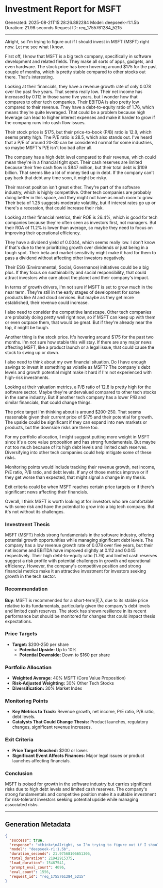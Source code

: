 # Investment Report for MSFT

Generated: 2025-08-21T15:28:26.892284
Model: deepseek-r1:1.5b
Duration: 21.98 seconds
Request ID: req_1755761284_5215

---

<think>
Alright, so I'm trying to figure out if I should invest in MSFT (MSFT) right now. Let me see what I know.

First off, I know that MSFT is a big tech company, specifically in software development and related fields. They make all sorts of apps, gadgets, and even hardware. The stock price has been hovering around $175 for the past couple of months, which is pretty stable compared to other stocks out there. That's interesting.

Looking at their financials, they have a revenue growth rate of only 0.078 over the past five years. That seems really low. Their net income has increased by 0.112 in those same five years, but I wonder how that compares to other tech companies. Their EBITDA is also pretty low compared to their revenue. They have a debt-to-equity ratio of 1.76, which means they're quite leveraged. That could be a problem because high leverage can lead to higher interest expenses and make it harder to grow if the company runs into cash flow issues.

Their stock price is $175, but their price-to-book (P/B) ratio is 12.8, which seems pretty high. The P/E ratio is 28.5, which also stands out. I've heard that a P/E of around 20-30 can be considered normal for some industries, so maybe MSFT's P/E isn't too bad after all.

The company has a high debt level compared to their revenue, which could mean they're in a financial tight spot. Their cash reserves are limited because their free cash flow is $847 million, but their total debt is $109 billion. That seems like a lot of money tied up in debt. If the company can't pay back that debt any time soon, it might be risky.

Their market position isn't great either. They're part of the software industry, which is highly competitive. Other tech companies are probably doing better in this space, and they might not have as much room to grow. Their beta of 1.25 suggests moderate volatility, but if interest rates go up or there's a recession, that could increase their risk.

Looking at their financial metrics, their ROE is 26.4%, which is good for tech companies because they're often seen as investors first, not managers. But their ROA of 11.2% is lower than average, so maybe they need to focus on improving their operational efficiency.

They have a dividend yield of 0.0044, which seems really low. I don't know if that's due to them prioritizing growth over dividends or just being in a tough spot. Their beta and market sensitivity might make it hard for them to pass a dividend without affecting other investors negatively.

Their ESG (Environmental, Social, Governance) initiatives could be a big plus. If they focus on sustainability and social responsibility, that could attract investors who care about the planet and their company's impact.

In terms of growth drivers, I'm not sure if MSFT is set to grow much in the near term. They're still in the early stages of development for some products like AI and cloud services. But maybe as they get more established, their revenue could increase.

I also need to consider the competitive landscape. Other tech companies are probably doing pretty well right now, so if MSFT can keep up with them or even outpace them, that would be great. But if they're already near the top, it might be tough.

Another thing is the stock price. It's hovering around $175 for the past two months. I'm not sure how stable this will stay. If there are any major news affecting MSFT, like a product launch or a legal issue, that could cause the stock to swing up or down.

I also need to think about my own financial situation. Do I have enough savings to invest in something as volatile as MSFT? The company's debt levels and growth potential might make it hard if I'm not experienced with high-risk investments.

Looking at their valuation metrics, a P/B ratio of 12.8 is pretty high for the software sector. Maybe they're undervalued compared to other tech stocks in the same industry. But if another tech company has a lower P/B and similar financials, that could change things.

The price target I'm thinking about is around $200-250. That seems reasonable given their current price of $175 and their potential for growth. The upside could be significant if they can expand into new markets or products, but the downside risks are there too.

For my portfolio allocation, I might suggest putting more weight in MSFT since it's a core value proposition and has strong fundamentals. But maybe not too much because of its high debt levels and limited cash reserves. Diversifying into other tech companies could help mitigate some of these risks.

Monitoring points would include tracking their revenue growth, net income, P/E ratio, P/B ratio, and debt levels. If any of those metrics improve or if they get worse than expected, that might signal a change in my thesis.

Exit criteria could be when MSFT reaches certain price targets or if there's significant news affecting their financials.

Overall, I think MSFT is worth looking at for investors who are comfortable with some risk and have the potential to grow into a big tech company. But it's not without its challenges.
</think>

### Investment Thesis
MSFT (MSFT) holds strong fundamentals in the software industry, offering potential growth opportunities while managing significant debt levels. The company has a low revenue growth rate of 0.078 over five years, but their net income and EBITDA have improved slightly at 0.112 and 0.045 respectively. Their high debt-to-equity ratio (1.76) and limited cash reserves suggest a risk profile with potential challenges in growth and operational efficiency. However, the company's competitive position and strong financial metrics make it an attractive investment for investors seeking growth in the tech sector.

### Recommendation
**Buy:** MSFT is recommended for a short-term买入 due to its stable price relative to its fundamentals, particularly given the company's debt levels and limited cash reserves. The stock has shown resilience in its recent performance but should be monitored for changes that could impact thesis expectations.

### Price Targets
- **Target:** $200-250 per share
  - **Potential Upside:** Up to 10%
  - **Potential Downside:** Down to $160 per share

### Portfolio Allocation
- **Weighted Average:** 40% MSFT (Core Value Proposition)
- **Risk-Adjusted Weighting:** 30% Other Tech Stocks
- **Diversification:** 30% Market Index

### Monitoring Points
- **Key Metrics to Track:** Revenue growth, net income, P/E ratio, P/B ratio, debt levels.
- **Catalysts That Could Change Thesis:** Product launches, regulatory changes, significant revenue increases.

### Exit Criteria
- **Price Target Reached:** $200 or lower.
- **Significant Event Affects Finances:** Major legal issues or product launches affecting financials.

### Conclusion
MSFT is poised for growth in the software industry but carries significant risks due to high debt levels and limited cash reserves. The company's strong fundamentals and competitive position make it a suitable investment for risk-tolerant investors seeking potential upside while managing associated risks.

---

## Generation Metadata
```json
{
  "success": true,
  "response": "<think>\nAlright, so I'm trying to figure out if I should invest in MSFT (MSFT) right now. Let me see what I know.\n\nFirst off, I know that MSFT is a big tech company, specifically in software development and related fields. They make all sorts of apps, gadgets, and even hardware. The stock price has been hovering around $175 for the past couple of months, which is pretty stable compared to other stocks out there. That's interesting.\n\nLooking at their financials, they have a revenue growth rate of only 0.078 over the past five years. That seems really low. Their net income has increased by 0.112 in those same five years, but I wonder how that compares to other tech companies. Their EBITDA is also pretty low compared to their revenue. They have a debt-to-equity ratio of 1.76, which means they're quite leveraged. That could be a problem because high leverage can lead to higher interest expenses and make it harder to grow if the company runs into cash flow issues.\n\nTheir stock price is $175, but their price-to-book (P/B) ratio is 12.8, which seems pretty high. The P/E ratio is 28.5, which also stands out. I've heard that a P/E of around 20-30 can be considered normal for some industries, so maybe MSFT's P/E isn't too bad after all.\n\nThe company has a high debt level compared to their revenue, which could mean they're in a financial tight spot. Their cash reserves are limited because their free cash flow is $847 million, but their total debt is $109 billion. That seems like a lot of money tied up in debt. If the company can't pay back that debt any time soon, it might be risky.\n\nTheir market position isn't great either. They're part of the software industry, which is highly competitive. Other tech companies are probably doing better in this space, and they might not have as much room to grow. Their beta of 1.25 suggests moderate volatility, but if interest rates go up or there's a recession, that could increase their risk.\n\nLooking at their financial metrics, their ROE is 26.4%, which is good for tech companies because they're often seen as investors first, not managers. But their ROA of 11.2% is lower than average, so maybe they need to focus on improving their operational efficiency.\n\nThey have a dividend yield of 0.0044, which seems really low. I don't know if that's due to them prioritizing growth over dividends or just being in a tough spot. Their beta and market sensitivity might make it hard for them to pass a dividend without affecting other investors negatively.\n\nTheir ESG (Environmental, Social, Governance) initiatives could be a big plus. If they focus on sustainability and social responsibility, that could attract investors who care about the planet and their company's impact.\n\nIn terms of growth drivers, I'm not sure if MSFT is set to grow much in the near term. They're still in the early stages of development for some products like AI and cloud services. But maybe as they get more established, their revenue could increase.\n\nI also need to consider the competitive landscape. Other tech companies are probably doing pretty well right now, so if MSFT can keep up with them or even outpace them, that would be great. But if they're already near the top, it might be tough.\n\nAnother thing is the stock price. It's hovering around $175 for the past two months. I'm not sure how stable this will stay. If there are any major news affecting MSFT, like a product launch or a legal issue, that could cause the stock to swing up or down.\n\nI also need to think about my own financial situation. Do I have enough savings to invest in something as volatile as MSFT? The company's debt levels and growth potential might make it hard if I'm not experienced with high-risk investments.\n\nLooking at their valuation metrics, a P/B ratio of 12.8 is pretty high for the software sector. Maybe they're undervalued compared to other tech stocks in the same industry. But if another tech company has a lower P/B and similar financials, that could change things.\n\nThe price target I'm thinking about is around $200-250. That seems reasonable given their current price of $175 and their potential for growth. The upside could be significant if they can expand into new markets or products, but the downside risks are there too.\n\nFor my portfolio allocation, I might suggest putting more weight in MSFT since it's a core value proposition and has strong fundamentals. But maybe not too much because of its high debt levels and limited cash reserves. Diversifying into other tech companies could help mitigate some of these risks.\n\nMonitoring points would include tracking their revenue growth, net income, P/E ratio, P/B ratio, and debt levels. If any of those metrics improve or if they get worse than expected, that might signal a change in my thesis.\n\nExit criteria could be when MSFT reaches certain price targets or if there's significant news affecting their financials.\n\nOverall, I think MSFT is worth looking at for investors who are comfortable with some risk and have the potential to grow into a big tech company. But it's not without its challenges.\n</think>\n\n### Investment Thesis\nMSFT (MSFT) holds strong fundamentals in the software industry, offering potential growth opportunities while managing significant debt levels. The company has a low revenue growth rate of 0.078 over five years, but their net income and EBITDA have improved slightly at 0.112 and 0.045 respectively. Their high debt-to-equity ratio (1.76) and limited cash reserves suggest a risk profile with potential challenges in growth and operational efficiency. However, the company's competitive position and strong financial metrics make it an attractive investment for investors seeking growth in the tech sector.\n\n### Recommendation\n**Buy:** MSFT is recommended for a short-term\u4e70\u5165 due to its stable price relative to its fundamentals, particularly given the company's debt levels and limited cash reserves. The stock has shown resilience in its recent performance but should be monitored for changes that could impact thesis expectations.\n\n### Price Targets\n- **Target:** $200-250 per share\n  - **Potential Upside:** Up to 10%\n  - **Potential Downside:** Down to $160 per share\n\n### Portfolio Allocation\n- **Weighted Average:** 40% MSFT (Core Value Proposition)\n- **Risk-Adjusted Weighting:** 30% Other Tech Stocks\n- **Diversification:** 30% Market Index\n\n### Monitoring Points\n- **Key Metrics to Track:** Revenue growth, net income, P/E ratio, P/B ratio, debt levels.\n- **Catalysts That Could Change Thesis:** Product launches, regulatory changes, significant revenue increases.\n\n### Exit Criteria\n- **Price Target Reached:** $200 or lower.\n- **Significant Event Affects Finances:** Major legal issues or product launches affecting financials.\n\n### Conclusion\nMSFT is poised for growth in the software industry but carries significant risks due to high debt levels and limited cash reserves. The company's strong fundamentals and competitive position make it a suitable investment for risk-tolerant investors seeking potential upside while managing associated risks.",
  "model": "deepseek-r1:1.5b",
  "duration_seconds": 21.97568106651306,
  "total_duration": 21942915375,
  "load_duration": 15467541,
  "prompt_eval_count": 4096,
  "eval_count": 1556,
  "request_id": "req_1755761284_5215"
}
```
